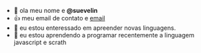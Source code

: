 - 👋 ola meu nome e **@suevelin**
- :+1: meu email de contato e [email](evelin.britez@escola.pr.gov.br)
- 👀 eu estou enteressado em apreender novas linguagens.
- 🌱 eu estou aprendendo a programar recentemente a linguagem javascript e scrath

<!---
suevelin/suevelin is a ✨ special ✨ repository because its `README.md` (this file) appears on your GitHub profile.
You can click the Preview link to take a look at your changes.
--->
